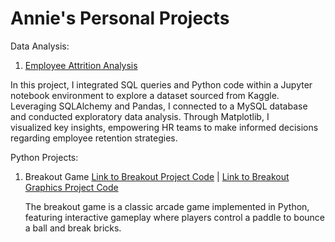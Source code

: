 
# Annie's Personal Projects

Data Analysis:
1. [Employee Attrition Analysis](https://github.com/anniecnchang/annie-personal-projects/blob/main/data-analysis/Employee%20Attrition%20Analysis.ipynb)

  In this project, I integrated SQL queries and Python code within a Jupyter notebook environment to explore a dataset sourced from Kaggle. Leveraging SQLAlchemy and Pandas, I connected to a MySQL database and conducted exploratory data analysis. Through Matplotlib, I     
  visualized key insights, empowering HR teams to make informed decisions regarding employee retention strategies.

Python Projects:
1. Breakout Game [Link to Breakout Project Code](path/to/breakout.py) | [Link to Breakout Graphics Project Code](path/to/breakout_graphics.py)

   The breakout game is a classic arcade game implemented in Python, featuring interactive gameplay where players control a paddle to bounce a ball and break bricks.
